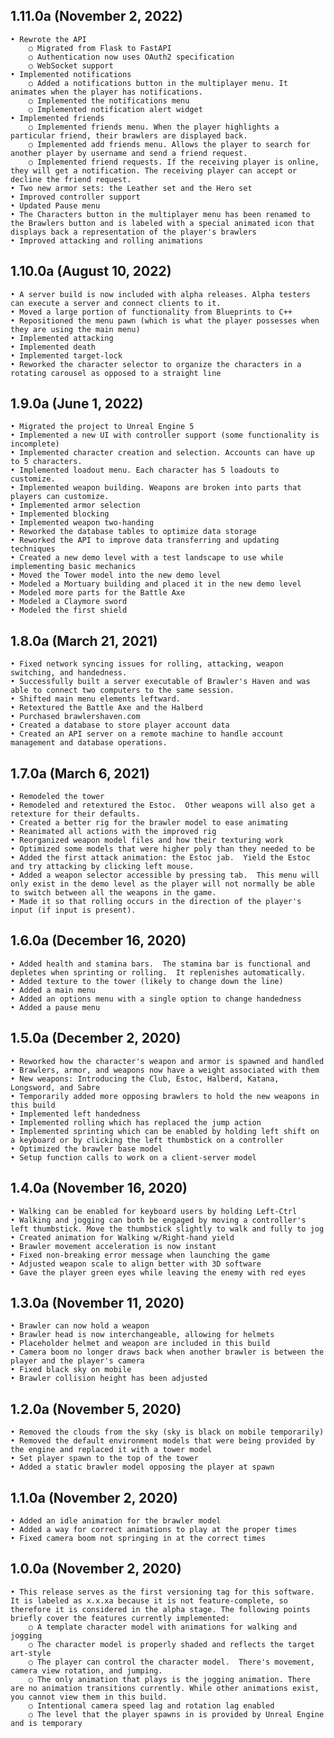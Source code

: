 ## 1.11.0a (November 2, 2022)
	• Rewrote the API
		○ Migrated from Flask to FastAPI
		○ Authentication now uses OAuth2 specification
		○ WebSocket support
	• Implemented notifications
		○ Added a notifications button in the multiplayer menu. It animates when the player has notifications.
		○ Implemented the notifications menu
		○ Implemented notification alert widget
	• Implemented friends
		○ Implemented friends menu. When the player highlights a particular friend, their brawlers are displayed back.
		○ Implemented add friends menu. Allows the player to search for another player by username and send a friend request.
		○ Implemented friend requests. If the receiving player is online, they will get a notification. The receiving player can accept or decline the friend request.
	• Two new armor sets: the Leather set and the Hero set
	• Improved controller support
	• Updated Pause menu
	• The Characters button in the multiplayer menu has been renamed to the Brawlers button and is labeled with a special animated icon that displays back a representation of the player's brawlers
	• Improved attacking and rolling animations


## 1.10.0a (August 10, 2022)
	• A server build is now included with alpha releases. Alpha testers can execute a server and connect clients to it.
	• Moved a large portion of functionality from Blueprints to C++
	• Repositioned the menu pawn (which is what the player possesses when they are using the main menu)
	• Implemented attacking
	• Implemented death
	• Implemented target-lock
	• Reworked the character selector to organize the characters in a rotating carousel as opposed to a straight line

## 1.9.0a (June 1, 2022)
	• Migrated the project to Unreal Engine 5
	• Implemented a new UI with controller support (some functionality is incomplete)
	• Implemented character creation and selection. Accounts can have up to 5 characters.
	• Implemented loadout menu. Each character has 5 loadouts to customize.
	• Implemented weapon building. Weapons are broken into parts that players can customize.
	• Implemented armor selection
	• Implemented blocking
	• Implemented weapon two-handing
	• Reworked the database tables to optimize data storage
	• Reworked the API to improve data transferring and updating techniques
	• Created a new demo level with a test landscape to use while implementing basic mechanics
	• Moved the Tower model into the new demo level
	• Modeled a Mortuary building and placed it in the new demo level
	• Modeled more parts for the Battle Axe
	• Modeled a Claymore sword
	• Modeled the first shield

## 1.8.0a (March 21, 2021)
	• Fixed network syncing issues for rolling, attacking, weapon switching, and handedness.
	• Successfully built a server executable of Brawler's Haven and was able to connect two computers to the same session.
	• Shifted main menu elements leftward.
	• Retextured the Battle Axe and the Halberd
	• Purchased brawlershaven.com
	• Created a database to store player account data
	• Created an API server on a remote machine to handle account management and database operations.

## 1.7.0a (March 6, 2021)
	• Remodeled the tower
	• Remodeled and retextured the Estoc.  Other weapons will also get a retexture for their defaults.
	• Created a better rig for the brawler model to ease animating
	• Reanimated all actions with the improved rig
	• Reorganized weapon model files and how their texturing work
	• Optimized some models that were higher poly than they needed to be
	• Added the first attack animation: the Estoc jab.  Yield the Estoc and try attacking by clicking left mouse. 
	• Added a weapon selector accessible by pressing tab.  This menu will only exist in the demo level as the player will not normally be able to switch between all the weapons in the game.
	• Made it so that rolling occurs in the direction of the player's input (if input is present).

## 1.6.0a (December 16, 2020)
	• Added health and stamina bars.  The stamina bar is functional and depletes when sprinting or rolling.  It replenishes automatically.
	• Added texture to the tower (likely to change down the line)
	• Added a main menu
	• Added an options menu with a single option to change handedness
	• Added a pause menu

## 1.5.0a (December 2, 2020)
	• Reworked how the character's weapon and armor is spawned and handled
	• Brawlers, armor, and weapons now have a weight associated with them
	• New weapons: Introducing the Club, Estoc, Halberd, Katana, Longsword, and Sabre
	• Temporarily added more opposing brawlers to hold the new weapons in this build
	• Implemented left handedness
	• Implemented rolling which has replaced the jump action
	• Implemented sprinting which can be enabled by holding left shift on a keyboard or by clicking the left thumbstick on a controller
	• Optimized the brawler base model
	• Setup function calls to work on a client-server model

## 1.4.0a (November 16, 2020)
	• Walking can be enabled for keyboard users by holding Left-Ctrl
	• Walking and jogging can both be engaged by moving a controller's left thumbstick. Move the thumbstick slightly to walk and fully to jog
	• Created animation for Walking w/Right-hand yield
	• Brawler movement acceleration is now instant
	• Fixed non-breaking error message when launching the game
	• Adjusted weapon scale to align better with 3D software
	• Gave the player green eyes while leaving the enemy with red eyes

## 1.3.0a (November 11, 2020)
	• Brawler can now hold a weapon
	• Brawler head is now interchangeable, allowing for helmets
	• Placeholder helmet and weapon are included in this build
	• Camera boom no longer draws back when another brawler is between the player and the player's camera
	• Fixed black sky on mobile
	• Brawler collision height has been adjusted

## 1.2.0a (November 5, 2020)
	• Removed the clouds from the sky (sky is black on mobile temporarily)
	• Removed the default environment models that were being provided by the engine and replaced it with a tower model
	• Set player spawn to the top of the tower
	• Added a static brawler model opposing the player at spawn

## 1.1.0a (November 2, 2020)
	• Added an idle animation for the brawler model
	• Added a way for correct animations to play at the proper times
	• Fixed camera boom not springing in at the correct times

## 1.0.0a (November 2, 2020)
	• This release serves as the first versioning tag for this software. It is labeled as x.x.xa because it is not feature-complete, so therefore it is considered in the alpha stage. The following points briefly cover the features currently implemented:
		○ A template character model with animations for walking and jogging
		○ The character model is properly shaded and reflects the target art-style
		○ The player can control the character model.  There's movement, camera view rotation, and jumping.
		○ The only animation that plays is the jogging animation. There are no animation transitions currently. While other animations exist, you cannot view them in this build.
		○ Intentional camera speed lag and rotation lag enabled
		○ The level that the player spawns in is provided by Unreal Engine and is temporary
